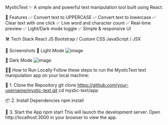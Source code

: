 MysticText ✨
A simple and powerful text manipulation tool built using React.

🚀 Features
✅ Convert text to UPPERCASE
✅ Convert text to lowercase
✅ Clear text with one click
✅ Live word and character count
✅ Real-time preview
✅ Light/Dark mode toggle
✅ Simple & responsive UI

🛠️ Tech Stack
React JS
Bootstrap / Custom CSS
JavaScript / JSX

📸 Screenshots
🔆 Light Mode
![image](https://github.com/user-attachments/assets/acc109e3-3a4e-494c-9b47-54f60c26ba72)

🌙 Dark Mode
![image](https://github.com/user-attachments/assets/5b9b47d2-7be7-41e4-a110-41caa213f22c)


🧑‍💻 How to Run Locally
Follow these steps to run the MysticText text manipulation app on your local machine:

📁 1. Clone the Repository
git clone https://github.com/your-username/mystic-text.git
cd mystic-text/app

📦 2. Install Dependencies
npm install

🚀 3. Start the App
npm start
This will launch the development server.
Open http://localhost:3000 in your browser to view the app.

